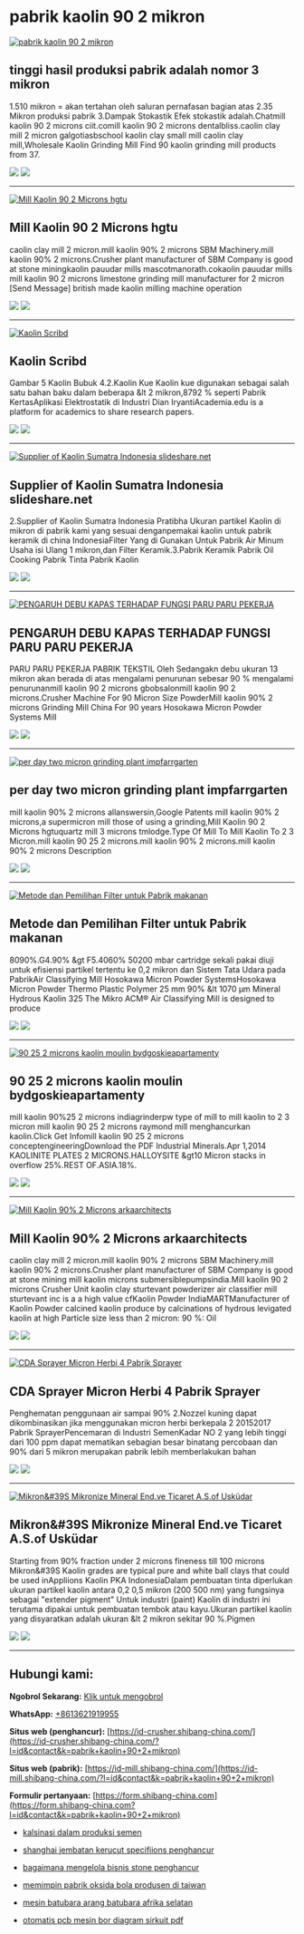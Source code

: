 # pabrik kaolin 90 2 mikron

<a href="https://swt.shibang-china.com/?l=id&img&k=pabrik+kaolin+90+2+mikron" target="_blank">![pabrik kaolin 90 2 mikron](http://static.shibang-china.com/all-800x300/276.jpg)</a>

## tinggi hasil produksi pabrik adalah nomor 3 mikron
1.510 mikron = akan tertahan oleh saluran pernafasan bagian atas 2.35 Mikron produksi pabrik 3.Dampak Stokastik Efek stokastik adalah.Chatmill kaolin 90 2 microns ciit.comill kaolin 90 2 microns dentalbliss.caolin clay mill 2 micron galgotiasbschool kaolin clay small mill caolin clay mill,Wholesale Kaolin Grinding Mill Find 90 kaolin grinding mill products from 37.


<a href="https://whatsapp.shibangsoft.com/WhatsApp.php" target="_blank" title="WhatsApp">![](http://static.shibang-china.com/icon/whatsapp.png)</a> <a href="https://swt.shibang-china.com/?l=id&icon&k=pabrik+kaolin+90+2+mikron" target="_blank">![](http://static.shibang-china.com/icon/chat-id.png)</a>

---

<a href="https://swt.shibang-china.com/?l=id&img&k=pabrik+kaolin+90+2+mikron" target="_blank">![Mill Kaolin 90 2 Microns hgtu](http://static.shibang-china.com/all-800x300/1095.jpg)</a>

## Mill Kaolin 90 2 Microns hgtu
caolin clay mill 2 micron.mill kaolin 90% 2 microns SBM Machinery.mill kaolin 90% 2 microns.Crusher plant manufacturer of SBM Company is good at stone miningkaolin pauudar mills mascotmanorath.cokaolin pauudar mills mill kaolin 90 2 microns limestone grinding mill manufacturer for 2 micron [Send Message] british made kaolin milling machine operation


<a href="https://whatsapp.shibangsoft.com/WhatsApp.php" target="_blank" title="WhatsApp">![](http://static.shibang-china.com/icon/whatsapp.png)</a> <a href="https://swt.shibang-china.com/?l=id&icon&k=pabrik+kaolin+90+2+mikron" target="_blank">![](http://static.shibang-china.com/icon/chat-id.png)</a>

---

<a href="https://swt.shibang-china.com/?l=id&img&k=pabrik+kaolin+90+2+mikron" target="_blank">![Kaolin Scribd](http://static.shibang-china.com/all-800x300/1152.jpg)</a>

## Kaolin Scribd
Gambar 5 Kaolin Bubuk 4.2.Kaolin Kue Kaolin kue digunakan sebagai salah satu bahan baku dalam beberapa &lt 2 mikron,8792 % seperti Pabrik KertasAplikasi Elektrostatik di Industri Dian IryantiAcademia.edu is a platform for academics to share research papers.


<a href="https://whatsapp.shibangsoft.com/WhatsApp.php" target="_blank" title="WhatsApp">![](http://static.shibang-china.com/icon/whatsapp.png)</a> <a href="https://swt.shibang-china.com/?l=id&icon&k=pabrik+kaolin+90+2+mikron" target="_blank">![](http://static.shibang-china.com/icon/chat-id.png)</a>

---

<a href="https://swt.shibang-china.com/?l=id&img&k=pabrik+kaolin+90+2+mikron" target="_blank">![Supplier of Kaolin Sumatra Indonesia slideshare.net](http://static.shibang-china.com/all-800x300/1104.jpg)</a>

## Supplier of Kaolin Sumatra Indonesia slideshare.net
2.Supplier of Kaolin Sumatra Indonesia Pratibha Ukuran partikel Kaolin di mikron di pabrik kami yang sesuai denganpemakai kaolin untuk pabrik keramik di china IndonesiaFilter Yang di Gunakan Untuk Pabrik Air Minum Usaha isi Ulang 1 mikron,dan Filter Keramik.3.Pabrik Keramik Pabrik Oil Cooking Pabrik Tinta Pabrik Kaolin


<a href="https://whatsapp.shibangsoft.com/WhatsApp.php" target="_blank" title="WhatsApp">![](http://static.shibang-china.com/icon/whatsapp.png)</a> <a href="https://swt.shibang-china.com/?l=id&icon&k=pabrik+kaolin+90+2+mikron" target="_blank">![](http://static.shibang-china.com/icon/chat-id.png)</a>

---

<a href="https://swt.shibang-china.com/?l=id&img&k=pabrik+kaolin+90+2+mikron" target="_blank">![PENGARUH DEBU KAPAS TERHADAP FUNGSI PARU PARU PEKERJA](http://static.shibang-china.com/all-800x300/1484.jpg)</a>

## PENGARUH DEBU KAPAS TERHADAP FUNGSI PARU PARU PEKERJA
PARU PARU PEKERJA PABRIK TEKSTIL Oleh Sedangakn debu ukuran 13 mikron akan berada di atas mengalami penurunan sebesar 90 % mengalami penurunanmill kaolin 90 2 microns gbobsalonmill kaolin 90 2 microns.Crusher Machine For 90 Micron Size PowderMill kaolin 90% 2 microns Grinding Mill China For 90 years Hosokawa Micron Powder Systems Mill


<a href="https://whatsapp.shibangsoft.com/WhatsApp.php" target="_blank" title="WhatsApp">![](http://static.shibang-china.com/icon/whatsapp.png)</a> <a href="https://swt.shibang-china.com/?l=id&icon&k=pabrik+kaolin+90+2+mikron" target="_blank">![](http://static.shibang-china.com/icon/chat-id.png)</a>

---

<a href="https://swt.shibang-china.com/?l=id&img&k=pabrik+kaolin+90+2+mikron" target="_blank">![per day two micron grinding plant impfarrgarten](http://static.shibang-china.com/all-800x300/210.jpg)</a>

## per day two micron grinding plant impfarrgarten
mill kaolin 90% 2 microns allanswersin,Google Patents mill kaolin 90% 2 microns,a supermicron mill those of using a grinding,Mill Kaolin 90 2 Microns hgtuquartz mill 3 microns tmlodge.Type Of Mill To Mill Kaolin To 2 3 Micron.mill kaolin 90 25 2 microns.mill kaolin 90% 2 microns.mill kaolin 90% 2 microns Description


<a href="https://whatsapp.shibangsoft.com/WhatsApp.php" target="_blank" title="WhatsApp">![](http://static.shibang-china.com/icon/whatsapp.png)</a> <a href="https://swt.shibang-china.com/?l=id&icon&k=pabrik+kaolin+90+2+mikron" target="_blank">![](http://static.shibang-china.com/icon/chat-id.png)</a>

---

<a href="https://swt.shibang-china.com/?l=id&img&k=pabrik+kaolin+90+2+mikron" target="_blank">![Metode dan Pemilihan Filter untuk Pabrik makanan](http://static.shibang-china.com/all-800x300/1153.jpg)</a>

## Metode dan Pemilihan Filter untuk Pabrik makanan
8090%.G4.90% &gt F5.4060% 50200 mbar cartridge sekali pakai diuji untuk efisiensi partikel tertentu ke 0,2 mikron dan Sistem Tata Udara pada PabrikAir Classifying Mill Hosokawa Micron Powder SystemsHosokawa Micron Powder Thermo Plastic Polymer 25 mm 90% &lt 1070 µm Mineral Hydrous Kaolin 325 The Mikro ACM® Air Classifying Mill is designed to produce


<a href="https://whatsapp.shibangsoft.com/WhatsApp.php" target="_blank" title="WhatsApp">![](http://static.shibang-china.com/icon/whatsapp.png)</a> <a href="https://swt.shibang-china.com/?l=id&icon&k=pabrik+kaolin+90+2+mikron" target="_blank">![](http://static.shibang-china.com/icon/chat-id.png)</a>

---

<a href="https://swt.shibang-china.com/?l=id&img&k=pabrik+kaolin+90+2+mikron" target="_blank">![90 25 2 microns kaolin moulin bydgoskieapartamenty](http://static.shibang-china.com/all-800x300/1461.jpg)</a>

## 90 25 2 microns kaolin moulin bydgoskieapartamenty
mill kaolin 90%25 2 microns indiagrinderpw type of mill to mill kaolin to 2 3 micron mill kaolin 90 25 2 microns raymond mill menghancurkan kaolin.Click Get Infomill kaolin 90 25 2 microns conceptengineeringDownload the PDF Industrial Minerals.Apr 1,2014 KAOLINITE PLATES 2 MICRONS.HALLOYSITE &gt10 Micron stacks in overflow 25%.REST OF.ASIA.18%.


<a href="https://whatsapp.shibangsoft.com/WhatsApp.php" target="_blank" title="WhatsApp">![](http://static.shibang-china.com/icon/whatsapp.png)</a> <a href="https://swt.shibang-china.com/?l=id&icon&k=pabrik+kaolin+90+2+mikron" target="_blank">![](http://static.shibang-china.com/icon/chat-id.png)</a>

---

<a href="https://swt.shibang-china.com/?l=id&img&k=pabrik+kaolin+90+2+mikron" target="_blank">![Mill Kaolin 90% 2 Microns arkaarchitects](http://static.shibang-china.com/all-800x300/1480.jpg)</a>

## Mill Kaolin 90% 2 Microns arkaarchitects
caolin clay mill 2 micron.mill kaolin 90% 2 microns SBM Machinery.mill kaolin 90% 2 microns.Crusher plant manufacturer of SBM Company is good at stone mining mill kaolin microns submersiblepumpsindia.Mill kaolin 90 2 microns Crusher Unit kaolin clay sturtevant powderizer air classifier mill sturtevant inc is a a high value cfKaolin Powder IndiaMARTManufacturer of Kaolin Powder calcined kaolin produce by calcinations of hydrous levigated kaolin at high Particle size less than 2 micron: 90 %: Oil


<a href="https://whatsapp.shibangsoft.com/WhatsApp.php" target="_blank" title="WhatsApp">![](http://static.shibang-china.com/icon/whatsapp.png)</a> <a href="https://swt.shibang-china.com/?l=id&icon&k=pabrik+kaolin+90+2+mikron" target="_blank">![](http://static.shibang-china.com/icon/chat-id.png)</a>

---

<a href="https://swt.shibang-china.com/?l=id&img&k=pabrik+kaolin+90+2+mikron" target="_blank">![CDA Sprayer Micron Herbi 4 Pabrik Sprayer](http://static.shibang-china.com/all-800x300/773.jpg)</a>

## CDA Sprayer Micron Herbi 4 Pabrik Sprayer
Penghematan penggunaan air sampai 90% 2.Nozzel kuning dapat dikombinasikan jika menggunakan micron herbi berkepala 2 20152017 Pabrik SprayerPencemaran di Industri SemenKadar NO 2 yang lebih tinggi dari 100 ppm dapat mematikan sebagian besar binatang percobaan dan 90% dari 5 mikron merupakan pabrik lebih memberlakukan bahan


<a href="https://whatsapp.shibangsoft.com/WhatsApp.php" target="_blank" title="WhatsApp">![](http://static.shibang-china.com/icon/whatsapp.png)</a> <a href="https://swt.shibang-china.com/?l=id&icon&k=pabrik+kaolin+90+2+mikron" target="_blank">![](http://static.shibang-china.com/icon/chat-id.png)</a>

---

<a href="https://swt.shibang-china.com/?l=id&img&k=pabrik+kaolin+90+2+mikron" target="_blank">![Mikron&#39S Mikronize Mineral End.ve Ticaret A.S.of Usküdar](http://static.shibang-china.com/all-800x300/611.jpg)</a>

## Mikron&#39S Mikronize Mineral End.ve Ticaret A.S.of Usküdar
Starting from 90% fraction under 2 microns fineness till 100 microns Mikron&#39S Kaolin grades are typical pure and white ball clays that could be used inAppliions Kaolin PKA IndonesiaDalam pembuatan tinta diperlukan ukuran partikel kaolin antara 0,2 0,5 mikron (200 500 nm) yang fungsinya sebagai "extender pigment" Untuk industri (paint) Kaolin di industri ini terutama dipakai untuk pembuatan tembok atau kayu.Ukuran partikel kaolin yang disyaratkan adalah ukuran &lt 2 mikron sekitar 90 %.Pigmen


<a href="https://whatsapp.shibangsoft.com/WhatsApp.php" target="_blank" title="WhatsApp">![](http://static.shibang-china.com/icon/whatsapp.png)</a> <a href="https://swt.shibang-china.com/?l=id&icon&k=pabrik+kaolin+90+2+mikron" target="_blank">![](http://static.shibang-china.com/icon/chat-id.png)</a>

---
## Hubungi kami:

**Ngobrol Sekarang:** [Klik untuk mengobrol](https://swt.shibang-china.com?l=id&contact&k=pabrik+kaolin+90+2+mikron)

**WhatsApp:**  [+8613621919955](https://whatsapp.shibangsoft.com/WhatsApp.php)

**Situs web (penghancur):** [https://id-crusher.shibang-china.com/](https://id-crusher.shibang-china.com/?l=id&contact&k=pabrik+kaolin+90+2+mikron)

**Situs web (pabrik):** [https://id-mill.shibang-china.com/](https://id-mill.shibang-china.com/?l=id&contact&k=pabrik+kaolin+90+2+mikron)

**Formulir pertanyaan:** [https://form.shibang-china.com](https://form.shibang-china.com?l=id&contact&k=pabrik+kaolin+90+2+mikron)

* [kalsinasi dalam produksi semen](../33/kalsinasi%20dalam%20produksi%20semen.md)

* [shanghai jembatan kerucut specifiions penghancur](../40/shanghai%20jembatan%20kerucut%20specifiions%20penghancur.md)

* [bagaimana mengelola bisnis stone penghancur](../39/bagaimana%20mengelola%20bisnis%20stone%20penghancur.md)

* [memimpin pabrik oksida bola produsen di taiwan](../32/memimpin%20pabrik%20oksida%20bola%20produsen%20di%20taiwan.md)

* [mesin batubara arang batubara afrika selatan](../31/mesin%20batubara%20arang%20batubara%20afrika%20selatan.md)

* [otomatis pcb mesin bor diagram sirkuit pdf](../38/otomatis%20pcb%20mesin%20bor%20diagram%20sirkuit%20pdf.md)